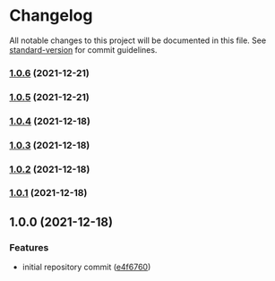 # Changelog

All notable changes to this project will be documented in this file. See [standard-version](https://github.com/conventional-changelog/standard-version) for commit guidelines.

### [1.0.6](https://github.com/wayofdev/docker-php-base/compare/v1.0.5...v1.0.6) (2021-12-21)

### [1.0.5](https://github.com/wayofdev/docker-php-base/compare/v1.0.4...v1.0.5) (2021-12-21)

### [1.0.4](https://github.com/wayofdev/docker-php-base/compare/v1.0.3...v1.0.4) (2021-12-18)

### [1.0.3](https://github.com/wayofdev/docker-php-base/compare/v1.0.2...v1.0.3) (2021-12-18)

### [1.0.2](https://github.com/wayofdev/docker-php-base/compare/v1.0.1...v1.0.2) (2021-12-18)

### [1.0.1](https://github.com/wayofdev/docker-php-base/compare/v1.0.0...v1.0.1) (2021-12-18)

## 1.0.0 (2021-12-18)


### Features

* initial repository commit ([e4f6760](https://github.com/wayofdev/docker-php-base/commit/e4f6760d33e4a7f79f83d149ce06f8ccfa36c396))
